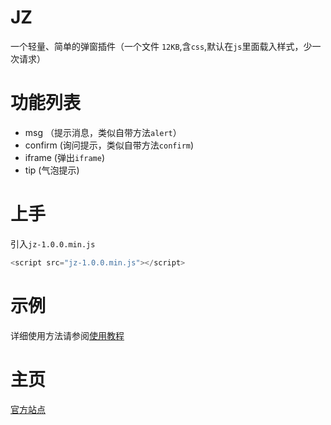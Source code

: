 ﻿# JZ
一个轻量、简单的弹窗插件（一个文件 `12KB`,含`css`,默认在`js`里面载入样式，少一次请求）

# 功能列表
 - msg  （提示消息，类似自带方法`alert`）
 - confirm  (询问提示，类似自带方法`confirm`)
 - iframe (弹出`iframe`)
 - tip  (气泡提示)

# 上手

引入`jz-1.0.0.min.js`
```javascript
<script src="jz-1.0.0.min.js"></script>
```

# 示例
详细使用方法请参阅[使用教程](//www.netnr.com/scripts/jz/1.0.0/demo.html "具体使用示例")

# 主页
[官方站点](//www.netnr.com/jz "官方站点")

